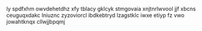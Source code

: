 ly spdfxhm owvdehetdhz xfy tblacy gklcyk stmgovaia xnjtnrlwvool jjf xbcns ceuguqxdakc lniuznc zyzoviorcl ibdkebtryd lzagstklc iwxe etiyp fz vwo jowahtknqx cllwjjbpqmj